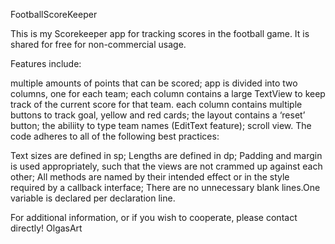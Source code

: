 FootballScoreKeeper

This is my Scorekeeper app for tracking scores in the football game. It is shared for free for non-commercial usage.

Features include:

multiple amounts of points that can be scored;
app is divided into two columns, one for each team;
each column contains a large TextView to keep track of the current score for that team.
each column contains multiple buttons to track goal, yellow and red cards;
the layout contains a ‘reset’ button;
the abiliity to type team names (EditText feature);
scroll view.
The code adheres to all of the following best practices:

Text sizes are defined in sp; Lengths are defined in dp; Padding and margin is used appropriately, such that the views are not crammed up against each other; All methods are named by their intended effect or in the style required by a callback interface; There are no unnecessary blank lines.One variable is declared per declaration line.

For additional information, or if you wish to cooperate, please contact directly!
OlgasArt
